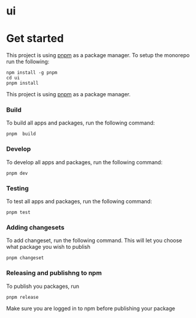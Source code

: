 # ui

# Get started

This project is using [pnpm](https://pnpm.io/) as a package manager. To setup the monorepo run the following:

```
npm install -g pnpm
cd ui
pnpm install
```

This project is using [pnpm](https://pnpm.io/) as a package manager.

### Build

To build all apps and packages, run the following command:

```
pnpm  build
```

### Develop

To develop all apps and packages, run the following command:

```
pnpm dev
```

### Testing

To test all apps and packages, run the following command:

```
pnpm test
```

### Adding changesets

To add changeset, run the following command. This will let you choose what package you wish to publish

```
pnpm changeset
```

### Releasing and publishng to npm

To publish you packages, run

```
pnpm release
```

Make sure you are logged in to npm before publishing your package
